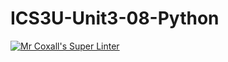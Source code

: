 # ICS3U-Unit3-08-Python
[![Mr Coxall's Super Linter](https://github.com/zaida-hammmel2108/ICS3U-Unit3-08-Python/workflows/Mr%20Coxall's%20Super%20Linter/badge.svg)](https://github.com/zaida-hammmel2108/ICS3U-Unit3-08-Python/actions/)
